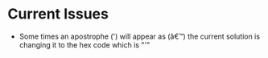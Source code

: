 # Current Issues
- Some times an apostrophe (') will appear as (â€™) the current solution is
changing it to the hex code which is "&#x27;"
